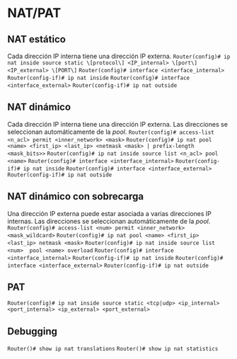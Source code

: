 # NAT/PAT
## NAT estático
Cada dirección IP interna tiene una dirección IP externa.
`Router(config)# ip nat inside source static \[protocol\] <IP_internal> \[port\] <IP_external> \[PORT\]`
`Router(config)# interface <interface_internal>`
`Router(config-if)# ip nat inside`
`Router(config)# interface <interface_external>`
`Router(config-if)# ip nat outside`
## NAT dinámico
Cada dirección IP interna tiene una dirección IP externa.
Las direcciones se seleccionan automáticamente de la *pool*.
`Router(config)# access-list <n_acl> permit <inner_network> <mask>`
`Router(config)# ip nat pool <name> <first_ip> <last_ip> <netmask <mask> | prefix-length <mask_bits>>`
`Router(config)# ip nat inside source list <n_acl> pool <name>`
`Router(config)# interface <interface_internal>`
`Router(config-if)# ip nat inside`
`Router(config)# interface <interface_external>`
`Router(config-if)# ip nat outside`
## NAT dinámico con sobrecarga
Una dirección IP externa puede estar asociada a varias direcciones IP internas.
Las direcciones se seleccionan automáticamente de la *pool*.
`Router(config)# access-list <num> permit <inner_network> <mask_wildcard>`
`Router(config)# ip nat pool <name> <first_ip> <last_ip> netmask <mask>`
`Router(config)# ip nat inside source list <num>  pool <name> overload`
`Router(config)# interface <interface_internal>`
`Router(config-if)# ip nat inside`
`Router(config)# interface <interface_external>`
`Router(config-if)# ip nat outside`
## PAT
`Router(config)# ip nat inside source static <tcp|udp> <ip_internal> <port_internal> <ip_external> <port_external>`

## Debugging
`Router()# show ip nat translations`
`Router()# show ip nat statistics`

